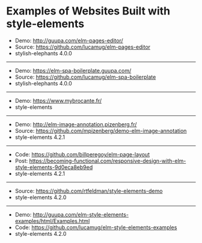 # Examples of Websites Built with style-elements

* Demo: http://guupa.com/elm-pages-editor/
* Source: https://github.com/lucamug/elm-pages-editor
* stylish-elephants 4.0.0

---

* Demo: https://elm-spa-boilerplate.guupa.com/
* Source: https://github.com/lucamug/elm-spa-boilerplate
* stylish-elephants 4.0.0

---

* Demo: https://www.mybrocante.fr/
* style-elements

---

* Demo: http://elm-image-annotation.pizenberg.fr/
* Source: https://github.com/mpizenberg/demo-elm-image-annotation
* style-elements 4.2.1

---

* Code: https://github.com/billperegoy/elm-page-layout
* Post: https://becoming-functional.com/responsive-design-with-elm-style-elements-9d0eca8eb9ed
* style-elements 4.2.1

---

* Source: https://github.com/rtfeldman/style-elements-demo
* style-elements 4.2.0

---

* Demo: http://guupa.com/elm-style-elements-examples/html/Examples.html
* Code: https://github.com/lucamug/elm-style-elements-examples
* style-elements 4.2.0
